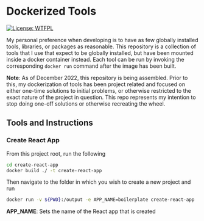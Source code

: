 # Dockerized Tools

[![License: WTFPL](https://img.shields.io/badge/License-WTFPL-brightgreen.svg)](http://www.wtfpl.net/about/)

My personal preference when developing is to have as few globally installed tools, libraries, or packages as reasonable.
This repository is a collection of tools that I use that expect to be globally installed, but have been mounted inside
a docker container instead. Each tool can be run by invoking the corresponding `docker run` command after the image has
been built. 

**Note**: As of December 2022, this repository is being assembled. Prior to this, my dockerization of tools has been
project related and focused on either one-time solutions to initial problems, or otherwise restricted to the exact
nature of the project in question. This repo represents my intention to stop doing one-off solutions or otherwise
recreating the wheel.

## Tools and Instructions

### Create React App
From this project root, run the following
```bash
cd create-react-app
docker build ./ -t create-react-app 
```

Then navigate to the folder in which you wish to create a new project and run
```bash
docker run -v ${PWD}:/output -e APP_NAME=boilerplate create-react-app
```
**APP_NAME**: Sets the name of the React app that is created

